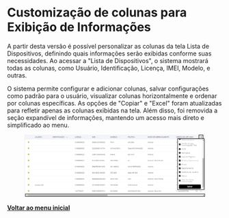 # Customização de colunas para Exibição de Informações

A partir desta versão é possível personalizar as colunas da tela Lista de Dispositivos, definindo quais informações serão exibidas conforme suas necessidades. Ao acessar a "Lista de Dispositivos", o sistema mostrará todas as colunas, como Usuário, Identificação, Licença, IMEI, Modelo, e outras.

O sistema permite configurar e adicionar colunas, salvar configurações como padrão para o usuário, visualizar colunas horizontalmente e ordenar por colunas específicas. As opções de "Copiar" e "Excel" foram atualizadas para refletir apenas as colunas exibidas na tela. Além disso, foi removida a seção expandível de informações, mantendo um acesso mais direto e simplificado ao menu.

<figure><img src="../../.gitbook/assets/Captura de tela 2024-06-24 111834.png" alt=""><figcaption></figcaption></figure>

[**Voltar ao menu inicial**](./)
